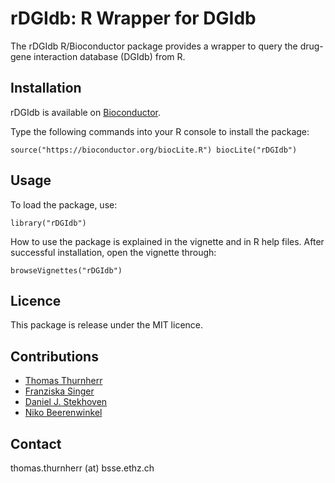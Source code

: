 rDGIdb: R Wrapper for DGIdb
=======

The rDGIdb R/Bioconductor package provides a wrapper to query the drug-gene 
interaction database (DGIdb) from R.

## Installation

rDGIdb is available on [Bioconductor](http://bioconductor.org/packages/rDGIdb/).

Type the following commands into your R console to install the package:

`source("https://bioconductor.org/biocLite.R")
biocLite("rDGIdb")`

## Usage

To load the package, use:

`library("rDGIdb")`

How to use the package is explained in the vignette and in R help files. 
After successful installation, open the vignette through:

`browseVignettes("rDGIdb")`

## Licence

This package is release under the MIT licence.

## Contributions

* [Thomas Thurnherr](https://www.bsse.ethz.ch/cbg/group/people/person-detail.html?persid=103609)
* [Franziska Singer](http://www.nexus.ethz.ch/people/person-detail.html?persid=215312)
* [Daniel J. Stekhoven](http://www.nexus.ethz.ch/people/person-detail.html?persid=143058)
* [Niko Beerenwinkel](https://www.bsse.ethz.ch/cbg/group/people/person-detail.html?persid=149417)

## Contact

thomas.thurnherr (at) bsse.ethz.ch